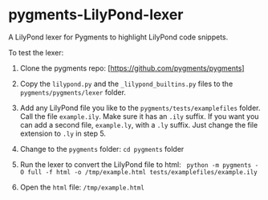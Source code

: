 # pygments-LilyPond-lexer

A LilyPond lexer for Pygments to highlight LilyPond code snippets.

To test the lexer:

1. Clone the pygments repo: [https://github.com/pygments/pygments]

2. Copy the `lilypond.py` and the `_lilypond_builtins.py` files to the `pygments/pygments/lexer` folder.

3. Add any LilyPond file you like to the `pygments/tests/examplefiles` folder. Call the file `example.ily`. Make sure it has an `.ily` suffix. If you want you can add a second file, `example.ly`, with a `.ly` suffix. Just change the file extension to `.ly` in step 5.

4. Change to the `pygments` folder: `cd pygments` folder

5. Run the lexer to convert the LilyPond file to html: ```
python -m pygments -O full -f html -o /tmp/example.html tests/examplefiles/example.ily```

6. Open the `html` file: `/tmp/example.html`
